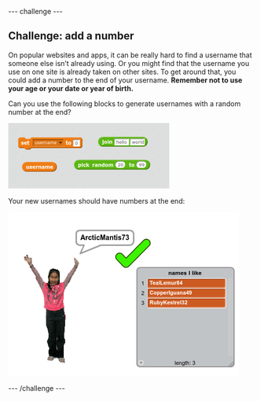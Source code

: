 --- challenge ---
## Challenge: add a number

On popular websites and apps, it can be really hard to find a username that someone else isn’t already using. Or you might find that the username you use on one site is already taken on other sites. To get around that, you could add a number to the end of your username. **Remember not to use your age or your date or year of birth.**

Can you use the following blocks to generate usernames with a random number at the end?

![screenshot](images/usernames-number.png)

Your new usernames should have numbers at the end:

![screenshot](images/usernames-with-numbers.png)

--- /challenge ---
